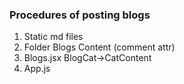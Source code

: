 ### Procedures of posting blogs
1. Static md files
2. Folder Blogs Content (comment attr)
3. Blogs.jsx BlogCat->CatContent
4. App.js